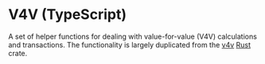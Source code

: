 # V4V (TypeScript)

A set of helper functions for dealing with value-for-value (V4V) calculations and transactions.
The functionality is largely duplicated from the [v4v](https://github.com/rssblue/v4v) [Rust](https://www.rust-lang.org) crate.
